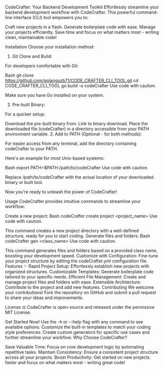 CodeCrafter: Your Backend Development Toolkit
Effortlessly streamline your backend development workflow with CodeCrafter. This powerful command-line interface (CLI) tool empowers you to:

Craft new projects in a flash.
Generate boilerplate code with ease.
Manage your projects efficiently.
Save time and focus on what matters most - writing clean, maintainable code!

Installation
Choose your installation method:

1. Git Clone and Build:

For developers comfortable with Git:

Bash
git clone https://github.com/golanguzb71/CODE_CRAFTER_CLI_TOOL.git
cd CODE_CRAFTER_CLI_TOOL
go build -o codeCrafter
Use code with caution.

Make sure you have Go installed on your system.

2. Pre-built Binary:

For a quicker setup:

Download the pre-built binary from: Link to binary download.
Place the downloaded file (codeCrafter) in a directory accessible from your PATH environment variable.
3. Add to PATH (Optional - for both methods):

For easier access from any terminal, add the directory containing codeCrafter to your PATH.

Here's an example for most Unix-based systems:

Bash
export PATH=$PATH:/path/to/codeCrafter
Use code with caution.

Replace /path/to/codeCrafter with the actual location of your downloaded binary or built tool.

Now you're ready to unleash the power of CodeCrafter!

Usage
CodeCrafter provides intuitive commands to streamline your workflow:

Create a new project:
Bash
codeCrafter create project <project_name>
Use code with caution.

This command creates a new project directory with a well-defined structure, ready for you to start coding.
Generate files and folders:
Bash
codeCrafter gen <class_name>
Use code with caution.

This command generates files and folders based on a provided class name, boosting your development speed.
Customize with Configuration: Fine-tune your project structure by editing the codeCrafter.yml configuration file.
Features ✨
Rapid Project Setup: Effortlessly establish new projects with organized structures.
Customizable Templates: Generate boilerplate code tailored to your specific needs.
Efficient File Management: Create and manage project files and folders with ease.
Extensible Architecture: Contribute to the project and add new features.
Contributing
We welcome your contributions!  Fork the repository on GitHub and submit a pull request to share your ideas and improvements.

License ⚖️
CodeCrafter is open-source and released under the permissive MIT License.

Get Started Now!
Use the -h or --help flag with any command to see available options.
Customize the built-in templates to match your coding style preferences.
Create custom generators for specific use cases and further streamline your workflow.
Why Choose CodeCrafter?

Save Valuable Time: Focus on core development logic by automating repetitive tasks.
Maintain Consistency: Ensure a consistent project structure across all your projects.
Boost Productivity: Get started on new projects faster and focus on what matters most - writing great code!
